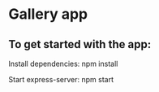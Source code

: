 # Gallery app

## To get started with the app:

Install dependencies: npm install

Start express-server: npm start

